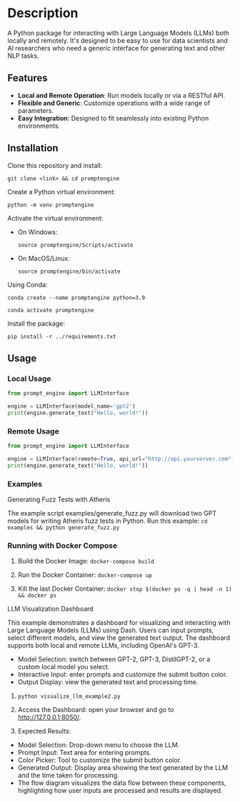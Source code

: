 # Description

A Python package for interacting with Large Language Models (LLMs) both locally and remotely. It's designed to be easy to use for data scientists and AI researchers who need a generic interface for generating text and other NLP tasks.

## Features

- **Local and Remote Operation**: Run models locally or via a RESTful API.
- **Flexible and Generic**: Customize operations with a wide range of parameters.
- **Easy Integration**: Designed to fit seamlessly into existing Python environments.

## Installation

Clone this repository and install:

```git clone <link> && cd promptengine```

Create a Python virtual environment:

```python -m venv promptengine```

Activate the virtual environment:
- On Windows:

  ```source promptengine/Scripts/activate```
  
- On MacOS/Linux:
  
  ```source promptengine/bin/activate```

Using Conda:

```conda create --name promptengine python=3.9```

```conda activate promptengine```

Install the package:

```pip install -r ../requirements.txt```

## Usage

### Local Usage

```python
from prompt_engine import LLMInterface

engine = LLMInterface(model_name='gpt2')
print(engine.generate_text("Hello, world!"))
```

### Remote Usage
```python
from prompt_engine import LLMInterface

engine = LLMInterface(remote=True, api_url="http://api.yourserver.com")
print(engine.generate_text("Hello, world!"))
```

### Examples
Generating Fuzz Tests with Atheris

The example script examples/generate_fuzz.py will download two GPT models for writing Atheris fuzz tests in Python.
Run this example:
```cd examples && python generate_fuzz.py```

### Running with Docker Compose
1. Build the Docker Image:
```docker-compose build```

2. Run the Docker Container:
```docker-compose up```

3. Kill the last Docker Container:
```docker stop $(docker ps -q | head -n 1) && docker ps```

LLM Visualization Dashboard

This example demonstrates a dashboard for visualizing and interacting with Large Language Models (LLMs) using Dash. Users can input prompts, select different models, and view the generated text output. The dashboard supports both local and remote LLMs, including OpenAI's GPT-3.

- Model Selection: switch between GPT-2, GPT-3, DistilGPT-2, or a custom local model you select. 
- Interactive Input: enter prompts and customize the submit button color.
- Output Display: view the generated text and processing time. 

1. ```python visualize_llm_example2.py```

2. Access the Dashboard: open your browser and go to http://127.0.0.1:8050/.

3. Expected Results:
- Model Selection: Drop-down menu to choose the LLM.
- Prompt Input: Text area for entering prompts.
- Color Picker: Tool to customize the submit button color.
- Generated Output: Display area showing the text generated by the LLM and the time taken for processing.
- The flow diagram visualizes the data flow between these components, highlighting how user inputs are processed and results are displayed.